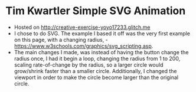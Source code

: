 # Tim Kwartler Simple SVG Animation
- Hosted on http://creative-exercise-yoyo17233.glitch.me
- I chose to do SVG. The example I based it off was the very first example on this page, with a changing radius, -https://www.w3schools.com/graphics/svg_scripting.asp.
- The main changes I made, was instead of having the button change the radius once, I had it begin a loop, changing the radius from 1 to 200, scaling rate-of-change by the radius, so a larger circle would grow/shrink faster than a smaller circle. Additionally, I changed the viewport in order to make the circle become larger than the original circle.